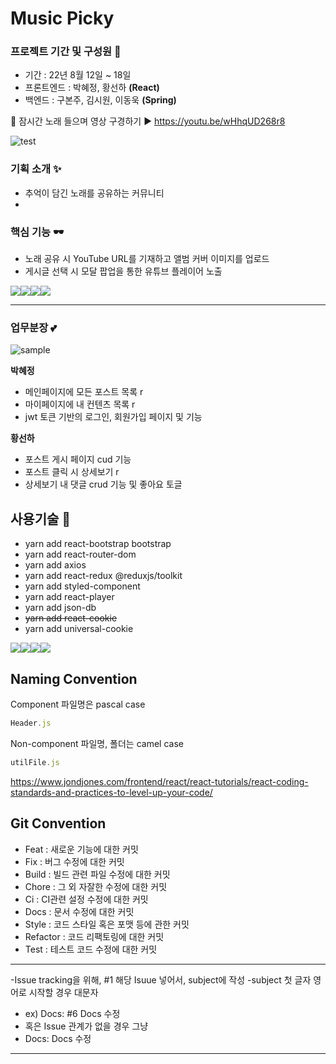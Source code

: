 # Music Picky
### 프로젝트 기간 및 구성원 🎈
- 기간 : 22년 8월 12일 ~ 18일
- 프론트엔드 : 박혜정, 황선하 **(React)**
- 백엔드 : 구본주, 김시원, 이동욱 **(Spring)**

🌈 잠시간 노래 들으며 영상 구경하기 ▶ https://youtu.be/wHhqUD268r8

![test](https://user-images.githubusercontent.com/97497201/185758458-d4fca82e-c5ae-4789-b182-c89b49f5f5a4.png)

### 기획 소개 ✨
- 추억이 담긴 노래를 공유하는 커뮤니티
- 
### 핵심 기능 🕶
- 노래 공유 시 YouTube URL를 기재하고 앨범 커버 이미지를 업로드
- 게시글 선택 시 모달 팝업을 통한 유튜브 플레이어 노출

<img src="https://img.shields.io/badge/git-F05032?style=for-the-badge&logo=git&logoColor=white"><img src="https://img.shields.io/badge/react-61DAFB?style=for-the-badge&logo=react&logoColor=black"><img src="https://img.shields.io/badge/bootstrap-7952B3?style=for-the-badge&logo=bootstrap&logoColor=white"><img src="https://img.shields.io/badge/github-181717?style=for-the-badge&logo=github&logoColor=white">

---

### 업무분장 💕

 ![sample](https://user-images.githubusercontent.com/97497201/185758977-729aae3b-2e27-403f-9ddb-d7663e55601e.png)
 
**박혜정**
- 메인페이지에 모든 포스트 목록 r
- 마이페이지에 내 컨텐츠 목록 r
- jwt 토큰 기반의 로그인, 회원가입 페이지 및 기능

**황선하**
- 포스트 게시 페이지 cud 기능
- 포스트 클릭 시 상세보기 r
- 상세보기 내 댓글 crud 기능 및 좋아요 토글

## 사용기술  🎃
- yarn add react-bootstrap bootstrap
- yarn add react-router-dom
- yarn add axios
- yarn add react-redux @reduxjs/toolkit
- yarn add styled-component
- yarn add react-player
- yarn add json-db
- ~~yarn add react-cookie~~
- yarn add universal-cookie

<img src="https://img.shields.io/badge/git-F05032?style=for-the-badge&logo=git&logoColor=white"><img src="https://img.shields.io/badge/react-61DAFB?style=for-the-badge&logo=react&logoColor=black"><img src="https://img.shields.io/badge/bootstrap-7952B3?style=for-the-badge&logo=bootstrap&logoColor=white"><img src="https://img.shields.io/badge/github-181717?style=for-the-badge&logo=github&logoColor=white">


## Naming Convention
Component 파일명은 pascal case 
```js
Header.js
```
Non-component 파일명, 폴더는 camel case 
```js
utilFile.js
```
https://www.jondjones.com/frontend/react/react-tutorials/react-coding-standards-and-practices-to-level-up-your-code/

## Git Convention
- Feat : 새로운 기능에 대한 커밋
- Fix : 버그 수정에 대한 커밋
- Build : 빌드 관련 파일 수정에 대한 커밋
- Chore : 그 외 자잘한 수정에 대한 커밋
- Ci : CI관련 설정 수정에 대한 커밋
- Docs : 문서 수정에 대한 커밋
- Style : 코드 스타일 혹은 포맷 등에 관한 커밋
- Refactor : 코드 리팩토링에 대한 커밋
- Test : 테스트 코드 수정에 대한 커밋
***
-Issue tracking을 위해, #1 해당 Isuue 넣어서, subject에 작성
-subject 첫 글자 영어로 시작할 경우 대문자
- ex) Docs: #6 Docs 수정
- 혹은 Issue 관계가 없을 경우 그냥
- Docs: Docs 수정
*****



